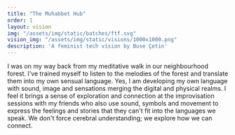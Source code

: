 ```yaml
---
title: "The Muhabbet Hub"
order: 1
layout: vision
img: "/assets/img/static/batches/ftf.svg"
vision_img: "/assets/img/static/visions/1000x1000.png"
description: 'A feminist tech vision by Buse Çetin'
---
```


I was on my way back from my meditative walk in our neighbourhood forest. I’ve trained myself to listen to the melodies of the forest and translate them into my own sensual language. Yes, I am developing my own language with sound, image and sensations merging the digital and physical realms. I feel it brings a sense of exploration and connection at the improvisation sessions with my friends who also use sound, symbols and movement to express the feelings and stories that they can't fit into the languages we speak. We don't force cerebral understanding; we explore how we can connect.








